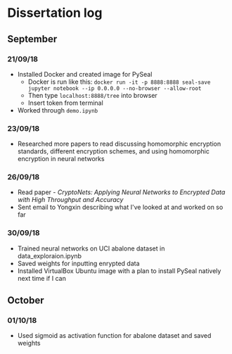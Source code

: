 # Dissertation log

## September

### 21/09/18

* Installed Docker and created image for PySeal
    * Docker is run like this: `docker run -it -p 8888:8888 seal-save jupyter notebook --ip 0.0.0.0 --no-browser --allow-root`
    * Then type `localhost:8888/tree` into browser
    * Insert token from terminal
* Worked through `demo.ipynb`

### 23/09/18

* Researched more papers to read discussing homomorphic encryption standards, 
different encryption schemes, and using homomorphic encryption in neural networks

### 26/09/18

* Read paper - *CryptoNets: Applying Neural Networks to Encrypted Data with High Throughput and Accuracy*
* Sent email to Yongxin describing what I've looked at and worked on so far

### 30/09/18

* Trained neural networks on UCI abalone dataset in data_exploraion.ipynb
* Saved weights for inputting enrypted data
* Installed VirtualBox Ubuntu image with a plan to install PySeal natively next time if I can

## October

### 01/10/18

* Used sigmoid as activation function for abalone dataset and saved weights